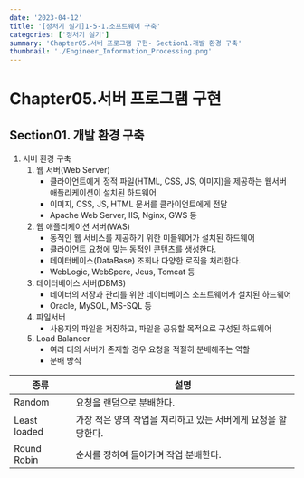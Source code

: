 ```yaml
---
date: '2023-04-12'
title: '[정처기 실기]1-5-1.소프트웨어 구축'
categories: ['정처기 실기']
summary: 'Chapter05.서버 프로그램 구현- Section1.개발 환경 구축'
thumbnail: './Engineer_Information_Processing.png'
---
```

# Chapter05.서버 프로그램 구현
## Section01. 개발 환경 구축
01. 서버 환경 구축
    1) 웹 서버(Web Server)
       * 클라이언트에게 정적 파일(HTML, CSS, JS, 이미지)을 제공하는 웹서버 애플리케이션이 설치된 하드웨어
       * 이미지, CSS, JS, HTML 문서를 클라이언트에게 전달
       * Apache Web Server, IIS, Nginx, GWS 등
    2) 웹 애플리케이션 서버(WAS)
       * 동적인 웹 서비스를 제공하기 위한 미들웨어가 설치된 하드웨어
       * 클라이언트 요청에 맞는 동적인 콘텐츠를 생성한다.
       * 데이터베이스(DataBase) 조회나 다양한 로직을 처리한다.
       * WebLogic, WebSpere, Jeus, Tomcat 등
    3) 데이터베이스 서버(DBMS)
       * 데이터의 저장과 관리를 위한 데이터베이스 소프트웨어가 설치된 하드웨어
       * Oracle, MySQL, MS-SQL 등
    4) 파일서버
       * 사용자의 파일을 저장하고, 파일을 공유할 목적으로 구성된 하드웨어
    5) Load Balancer
       * 여러 대의 서버가 존재할 경우 요청을 적절히 분배해주는 역할
       * 분배 방식

| 종류           | 설명                                  |
|--------------|-------------------------------------|
| Random       | 요청을 랜덤으로 분배한다.                      |
| Least loaded | 가장 적은 양의 작업을 처리하고 있는 서버에게 요청을 할당한다. |
| Round Robin  | 순서를 정하여 돌아가며 작업 분배한다.               |